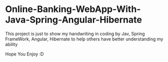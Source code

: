 # Online-Banking-WebApp-With-Java-Spring-Angular-Hibernate


This project is just to show my handwriting in coding by Jav, Spring FrameWork, Angular, Hibernate 
to help others have better understanding my ability

Hope You Enjoy :D
